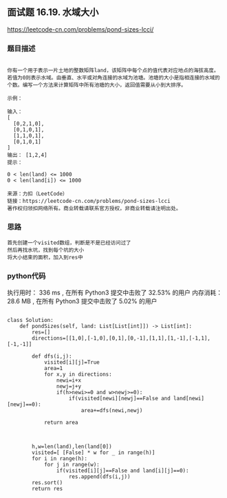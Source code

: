 ## 面试题 16.19. 水域大小


https://leetcode-cn.com/problems/pond-sizes-lcci/


### 题目描述

```

你有一个用于表示一片土地的整数矩阵land，该矩阵中每个点的值代表对应地点的海拔高度。若值为0则表示水域。由垂直、水平或对角连接的水域为池塘。池塘的大小是指相连接的水域的个数。编写一个方法来计算矩阵中所有池塘的大小，返回值需要从小到大排序。

示例：

输入：
[
  [0,2,1,0],
  [0,1,0,1],
  [1,1,0,1],
  [0,1,0,1]
]
输出： [1,2,4]
提示：

0 < len(land) <= 1000
0 < len(land[i]) <= 1000

来源：力扣（LeetCode）
链接：https://leetcode-cn.com/problems/pond-sizes-lcci
著作权归领扣网络所有。商业转载请联系官方授权，非商业转载请注明出处。
```



### 思路

```
首先创建一个visited数组，判断是不是已经访问过了
然后再找水坑，找到每个坑的大小
将大小结束的面积，加入到res中

```



### python代码
执行用时：
336 ms
, 在所有 Python3 提交中击败了
32.53%
的用户
内存消耗：
28.6 MB
, 在所有 Python3 提交中击败了
5.02%
的用户
```

class Solution:
    def pondSizes(self, land: List[List[int]]) -> List[int]:
        res=[]
        directions=[[1,0],[-1,0],[0,1],[0,-1],[1,1],[1,-1],[-1,1],[-1,-1]]

        def dfs(i,j):
            visited[i][j]=True
            area=1
            for x,y in directions:
                newi=i+x
                newj=j+y
                if(h>newi>=0 and w>newj>=0):
                    if(visited[newi][newj]==False and land[newi][newj]==0):
                        area+=dfs(newi,newj)
            
            return area


        
        h,w=len(land),len(land[0])
        visited=[ [False] * w for _ in range(h)]
        for i in range(h):
            for j in range(w):
                if(visited[i][j]==False and land[i][j]==0):
                    res.append(dfs(i,j))
        res.sort()
        return res


```

